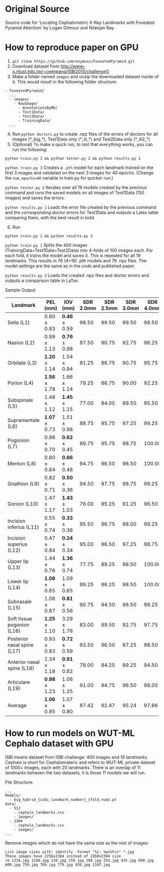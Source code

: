# Original Source
Source code for 'Locating Cephalometric X-Ray Landmarks with Foveated Pyramid Attention' by Logan Gilmour and Nilanjan Ray.

# How to reproduce paper on GPU
1. `git clone https://github.com/enymuss/FoveatedPyramid.git`
2. Download dataset from http://www-o.ntust.edu.tw/~cweiwang/ISBI2015/challenge1/
3. Make a folder named `images` and unzip the downloaded dataset inside of it. This would result in the following folder structure:

```
- FoveatedPyramid/
  ...
  - images/
    - RawImage/
      - AnnotationsByMD/
      - Test1Data/
      - Test2Data/
      - TrainingData/
  ...
```
4. Run `python doctors.py` to create .npz files of the errors of doctors for all images (\*\_big\_\*), Test1Data only (\*\_lil\_\*) and Test2Data only (\*\_lil2\_\*)
5. (Optional) To make a quick run, to test that everything works, you can run the following:
```
python train.py 3 && python tester.py 2 && python results.py 1
```

  `python train.py 3` Creates a `.pth` model for each landmark trained on the first 3 images and validated on the next 3 images for 40 epochs. (Change the `num_epochs=40` variable in train.py for quicker run.)

  `python tester.py 2` Iterates over all 19 models created by the previous command and runs the saved models on all images of Test1Data (150 images) and saves the errors.

  `python results.py 1` Loads the error file created by the previous command and the corresponding doctor errors for Test1Data and outputs a Latex table comparing them, with the best result in bold.

6. Run
```
python train.py 1 && python results.py 3
```

  `python train.py 1` Splits the 400 images (TrainingData+Test1Data+Test2Data) into 4-folds of 100 images each. For each fold, it trains the model and saves it. This is repeated for all 19 landmarks. This results in 76 (4*19) .pth models and 76 .npz files. The model settings are the same as in the code and published paper.

  `python results.py 3`  Loads the created .npz files and doctor errors and outputs a comparison table in LaTex.

Sample Output:

| Landmark | PEL (mm) | IOV (mm) | SDR 2.0mm | SDR 2.5mm | SDR 3.0mm | SDR 4.0mm
| - | - | - | - | - | - | -
Sella (L1) | 0.60 ± 0.83 | **0.46** ± 0.59 | 98.50 | 99.50 | 99.50 | 99.50|
Nasion (L2) | 0.99 ± 1.13 | **0.76** ± 0.98 | 87.50 | 90.75 | 92.75 | 96.25|
Orbitale (L3) | **1.20** ± 1.14 | 1.54 ± 0.94 | 81.25 | 86.75 | 90.75 | 95.75|
Porion (L4) | **1.56** ± 1.78 | 1.66 ± 1.14 | 79.25 | 86.75 | 90.00 | 92.25|
Subspinale (L5) | 1.48 ± 1.12 | **1.45** ± 1.15 | 77.00 | 84.00 | 89.50 | 95.50|
Supramentale (L6) | **1.07** ± 0.73 | 1.51 ± 0.98 | 88.75 | 95.75 | 97.25 | 99.25|
Pogonion (L7) | 0.98 ± 0.70 | **0.62** ± 0.45 | 89.75 | 95.75 | 98.75 | 100.00|
Menton (L8) | 0.80 ± 0.64 | **0.66** ± 0.48 | 94.75 | 96.50 | 98.50 | 100.00|
Gnathion (L9) | 0.82 ± 0.71 | **0.50** ± 0.36 | 94.50 | 97.75 | 98.75 | 99.25|
Gonion (L10) | 1.47 ± 1.17 | **1.43** ± 1.03 | 76.00 | 85.25 | 91.25 | 96.50|
Incision inferius (L11) | 0.55 ± 0.74 | **0.33** ± 0.36 | 95.50 | 96.75 | 98.00 | 99.25|
Incision superius (L12) | 0.47 ± 0.84 | **0.24** ± 0.34 | 95.00 | 96.50 | 97.25 | 98.75|
Upper lip (L13) | 1.44 ± 0.76 | **1.36** ± 0.74 | 77.75 | 89.25 | 96.50 | 100.00|
Lower lip (L14) | **1.08** ± 0.65 | 1.09 ± 0.65 | 89.25 | 96.25 | 98.50 | 100.00|
Subnasale (L15) | 1.06 ± 0.87 | **0.81** ± 0.56 | 90.75 | 94.50 | 96.50 | 98.25|
Soft tissue pogonion (L16) | **1.25** ± 1.10 | 3.29 ± 1.78 | 83.00 | 89.50 | 92.75 | 97.75|
Posterior nasal spine (L17) | 0.93 ± 0.83 | **0.72** ± 0.59 | 93.50 | 96.50 | 97.25 | 98.50|
Anterior nasal spine (L18) | 1.34 ± 1.18 | **0.91** ± 0.82 | 78.00 | 84.25 | 89.25 | 94.50|
Articulare (L19) | **0.98** ± 1.23 | 1.06 ± 1.25 | 91.00 | 94.75 | 96.50 | 98.00|
Average | **1.06** ± 0.95 | 1.07 ± 0.80 | 87.42 | 92.47 | 95.24 | 97.86|

# How to run models on WUT-ML Cephalo dataset with GPU
ISBI means dataset from ISBI challange: 400 images and 19 landmarks. Cephalo is short for Cephalomateric and refers to WUT-ML private dataset of 1000+ images, each with 20 landmarks. There is an overlap of 11 landmarks between the two datasets, it is those 11 models we will run.

File Structure:
```
...
Models/
  - big_hybrid_{isbi_landmark_number}_{fold_num}.pt
data/
  - 512
    - cephalo_landmarks.csv
    - images/
  - 2304
    - cephalo_landmarks.csv
    - images/
...
```

Remove images which do not have the same size as the rest of images:
```
List image sizes with: identify -format "%i: %wx%h\n" *.jpg
These images have 2256x2304 instead of 2260x2304 size
rm 1234.jpg 1240.jpg 134.jpg 159.jpg 188.jpg 254.jpg 435.jpg 608.jpg 609.jpg 759.jpg 769.jpg 779.jpg 938.jpg 1107.jpg
```
